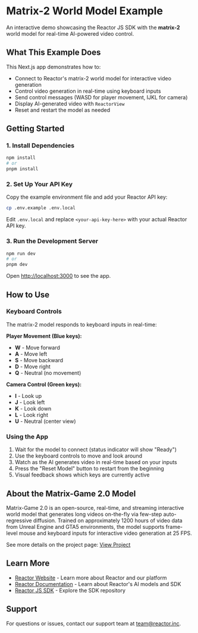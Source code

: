 # Matrix-2 World Model Example

An interactive demo showcasing the Reactor JS SDK with the **matrix-2** world model for real-time AI-powered video control.

## What This Example Does

This Next.js app demonstrates how to:
- Connect to Reactor's matrix-2 world model for interactive video generation
- Control video generation in real-time using keyboard inputs
- Send control messages (WASD for player movement, IJKL for camera)
- Display AI-generated video with `ReactorView`
- Reset and restart the model as needed

## Getting Started

### 1. Install Dependencies

```bash
npm install
# or
pnpm install
```

### 2. Set Up Your API Key

Copy the example environment file and add your Reactor API key:

```bash
cp .env.example .env.local
```

Edit `.env.local` and replace `<your-api-key-here>` with your actual Reactor API key.

### 3. Run the Development Server

```bash
npm run dev
# or
pnpm dev
```

Open [http://localhost:3000](http://localhost:3000) to see the app.

## How to Use

### Keyboard Controls

The matrix-2 model responds to keyboard inputs in real-time:

**Player Movement (Blue keys):**
- **W** - Move forward
- **A** - Move left
- **S** - Move backward
- **D** - Move right
- **Q** - Neutral (no movement)

**Camera Control (Green keys):**
- **I** - Look up
- **J** - Look left
- **K** - Look down
- **L** - Look right
- **U** - Neutral (center view)

### Using the App

1. Wait for the model to connect (status indicator will show "Ready")
2. Use the keyboard controls to move and look around
3. Watch as the AI generates video in real-time based on your inputs
4. Press the "Reset Model" button to restart from the beginning
5. Visual feedback shows which keys are currently active

## About the Matrix-Game 2.0 Model

Matrix-Game 2.0 is an open-source, real-time, and streaming interactive world model that generates long videos on-the-fly via few-step auto-regressive diffusion. Trained on approximately 1200 hours of video data from Unreal Engine and GTA5 environments, the model supports frame-level mouse and keyboard inputs for interactive video generation at 25 FPS.

See more details on the project page: [View Project](https://matrix-game-v2.github.io)

## Learn More

- [Reactor Website](https://reactor.inc) - Learn more about Reactor and our platform
- [Reactor Documentation](https://reactor-technologies.readme.io/docs/overview) - Learn about Reactor's AI models and SDK
- [Reactor JS SDK](https://github.com/reactor-team/js-sdk) - Explore the SDK repository

## Support

For questions or issues, contact our support team at [team@reactor.inc](mailto:team@reactor.inc).
